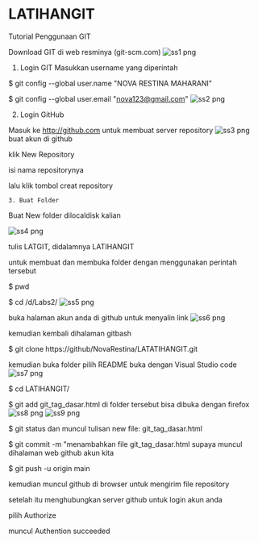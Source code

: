 # LATIHANGIT

Tutorial Penggunaan GIT

Download GIT di web resminya (git-scm.com)
![ss1 png](https://user-images.githubusercontent.com/115637858/196013618-05148dc2-dd06-4874-9db3-afce3a35993c.png)


  1. Login GIT
 Masukkan username yang diperintah
 
 $ git config --global user.name "NOVA RESTINA MAHARANI"
 
 $ git config --global user.email "nova123@gmail.com"
 ![ss2 png](https://user-images.githubusercontent.com/115637858/196013921-a43080aa-f09d-473c-820b-2e5b967fb94c.png)
 
 2. Login GitHub
 
Masuk ke http://github.com untuk membuat server repository
![ss3 png](https://user-images.githubusercontent.com/115637858/196014052-f3a4612d-0290-4ad6-a813-6bd5a5c5cb58.png)
buat akun di github

klik New Repository

isi nama repositorynya

lalu klik tombol creat repository

    3. Buat Folder
    
Buat New folder dilocaldisk kalian

![ss4 png](https://user-images.githubusercontent.com/115637858/196014225-cff763f1-04bb-4169-b1a3-a39a7487f9ff.png)

tulis LATGIT, didalamnya LATIHANGIT

untuk membuat dan membuka folder dengan menggunakan perintah tersebut

$ pwd

$ cd /d/Labs2/
![ss5 png](https://user-images.githubusercontent.com/115637858/196014364-b743fe80-1377-4cc5-b466-c27464fd9d86.png)

buka halaman akun anda di github untuk menyalin link
![ss6 png](https://user-images.githubusercontent.com/115637858/196014483-b7e4aadc-6076-4b3d-845c-2ac20c35a0dd.png)

kemudian kembali dihalaman gitbash

$ git clone https://github/NovaRestina/LATATIHANGIT.git

kemudian buka folder pilih README buka dengan Visual Studio code
![ss7 png](https://user-images.githubusercontent.com/115637858/196014555-e243b985-b18b-4ae4-89c8-fc52ea1d0155.png)

$ cd LATIHANGIT/

$ git add git_tag_dasar.html di folder tersebut bisa dibuka dengan firefox
![ss8 png](https://user-images.githubusercontent.com/115637858/196014688-9aa09f71-d34e-4616-872c-c8b16383f507.png)
![ss9 png](https://user-images.githubusercontent.com/115637858/196014785-445951a4-0d82-41ba-bca6-18ade8a1992a.png)

$ git status dan muncul tulisan new file: git_tag_dasar.html

$ git commit -m "menambahkan file git_tag_dasar.html supaya muncul dihalaman web github akun kita

$ git push -u origin main 


kemudian muncul github di browser untuk mengirim file repository

setelah itu menghubungkan server github untuk login akun anda

pilih Authorize

muncul Authention succeeded

 
